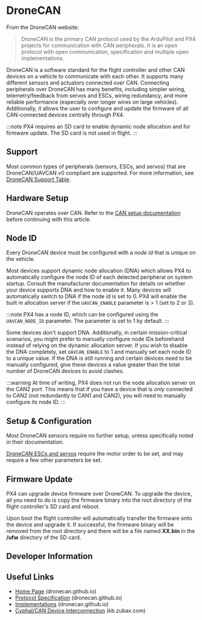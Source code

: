 # DroneCAN

From the DroneCAN website:
> DroneCAN is the primary CAN protocol used by the ArduPilot and PX4 projects for communication with CAN peripherals. It is an open protocol with open communication, specification and multiple open implementations.

DroneCAN is a software standard for the flight controller and other CAN devices on a vehicle to communicate with each other. It supports many different sensors and actuators connected over CAN. Connecting peripherals over DroneCAN has many benefits, including simpler wiring, telemetry/feedback from servos and ESCs, wiring redundancy, and more reliable performance (especially over longer wires on large vehicles). Additionally, it allows the user to configure and update the firmware of all CAN-connected devices centrally through PX4.

:::note
PX4 requires an SD card to enable dynamic node allocation and for firmware update. The SD card is not used in flight.
:::

## Support
Most common types of peripherals (sensors, ESCs, and servos) that are DroneCAN/UAVCAN v0 compliant are supported. For more information, see [DroneCAN Support Table](dronecan/support.md).

## Hardware Setup
DroneCAN operates over CAN. Refer to the [CAN setup documentation](../can/README.md) before continuing with this article.

## Node ID
Every DroneCAN device must be configured with a *node id* that is unique on the vehicle.

Most devices support dynamic node allocation (DNA) which allows PX4 to automatically configure the node ID of each detected peripheral on system startup. Consult the manufacturer documentation for details on whether your device supports DNA and how to enable it. Many devices will automatically switch to DNA if the node id is set to 0. PX4 will enable the built in allocation server if the `UAVCAN_ENABLE` parameter is > 1 (set to 2 or 3).

:::note
PX4 has a node ID, which can be configured using the `UAVCAN_NODE_ID` parameter. The parameter is set to 1 by default.
:::

Some devices don't support DNA. Additionally, in certain mission-critical scenarios, you might prefer to manually configure node IDs beforehand instead of relying on the dynamic allocation server. If you wish to disable the DNA completely, set `UAVCAN_ENABLE` to 1 and manually set each node ID to a unique value. If the DNA is still running and certain devices need to be manually configured, give these devices a value greater than the total number of DroneCAN devices to avoid clashes.

:::warning
At time of writing, PX4 does not run the node allocation server on the CAN2 port. This means that if you have a device that is *only* connected to CAN2 (not redundantly to CAN1 and CAN2), you will need to manually configure its node ID.
:::

## Setup & Configuration
Most DroneCAN sensors require no further setup, unless specifically noted in their documentation.

[DroneCAN ESCs and servos](../dronecan/actuators.md) require the motor order to be set, and may require a few other parameters be set. 

## Firmware Update
PX4 can upgrade device firmware over DroneCAN. To upgrade the device, all you need to do is copy the firmware binary into the root directory of the flight controller's SD card and reboot.

Upon boot the flight controller will automatically transfer the firmware onto the device and upgrade it. If successful, the firmware binary will be removed from the root directory and there will be a file named **XX.bin** in the **/ufw** directory of the SD card.

## Developer Information

## Useful Links
* [Home Page](https://dronecan.github.io) (dronecan.github.io)
* [Protocol Specification](https://dronecan.github.io/Specification) (dronecan.github.io)
* [Implementations](https://dronecan.github.io/Implementations/) (dronecan.github.io)
* [Cyphal/CAN Device Interconnection](https://kb.zubax.com/pages/viewpage.action?pageId=2195476) (kb.zubax.com)
